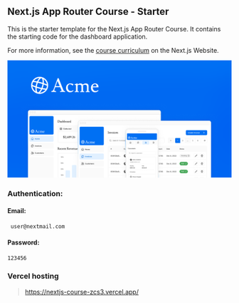 ## Next.js App Router Course - Starter

This is the starter template for the Next.js App Router Course. It contains the starting code for the dashboard application.

For more information, see the [course curriculum](https://nextjs.org/learn) on the Next.js Website.

<img src="/app/opengraph-image.png"/>

### Authentication:
#### Email:
```
 user@nextmail.com
```
#### Password:
```
123456
```

### Vercel hosting
> https://nextjs-course-zcs3.vercel.app/
